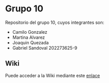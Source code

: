 # Grupo 10

Repositorio del grupo 10, cuyos integrantes son:

* Camilo Gonzalez
* Martina Alvarez
* Joaquin Quezada
* Gabriel Sandoval 202273625-9

## Wiki

Puede acceder a la Wiki mediante este [enlace]()
